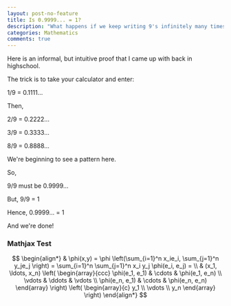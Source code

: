 ```yaml
---
layout: post-no-feature
title: Is 0.9999... = 1?
description: "What happens if we keep writing 9's infinitely many times in the n<sup>th</sup> decimal place? Will we get arbitrarily close to 1 or does it precisely equal 1?"
categories: Mathematics
comments: true
---
```

Here is an informal, but intuitive proof that I came up with back in highschool.

The trick is to take your calculator and enter: 

1/9 = 0.1111...

Then,

2/9 = 0.2222...

3/9 = 0.3333...

8/9 = 0.8888...

We're beginning to see a pattern here.

So,

9/9 must be 0.9999...

But, 9/9 = 1 

Hence, 0.9999... = 1

And we're done!

### Mathjax Test

$$
\begin{align*}
  & \phi(x,y) = \phi \left(\sum_{i=1}^n x_ie_i, \sum_{j=1}^n y_je_j \right)
  = \sum_{i=1}^n \sum_{j=1}^n x_i y_j \phi(e_i, e_j) = \\
  & (x_1, \ldots, x_n) \left( \begin{array}{ccc}
      \phi(e_1, e_1) & \cdots & \phi(e_1, e_n) \\
      \vdots & \ddots & \vdots \\
      \phi(e_n, e_1) & \cdots & \phi(e_n, e_n)
    \end{array} \right)
  \left( \begin{array}{c}
      y_1 \\
      \vdots \\
      y_n
    \end{array} \right)
\end{align*}
$$

